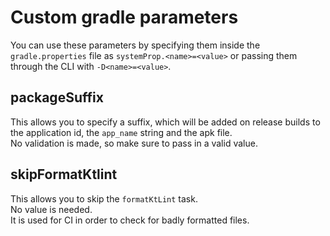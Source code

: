 # Custom gradle parameters

You can use these parameters by specifying them inside the `gradle.properties` file as 
`systemProp.<name>=<value>` or passing them through the CLI with `-D<name>=<value>`.

## packageSuffix
This allows you to specify a suffix, which will be added on release builds to the application id, 
the `app_name` string and the apk file.  
No validation is made, so make sure to pass in a valid value.

## skipFormatKtlint
This allows you to skip the `formatKtLint` task.  
No value is needed.   
It is used for CI in order to check for badly formatted files.

